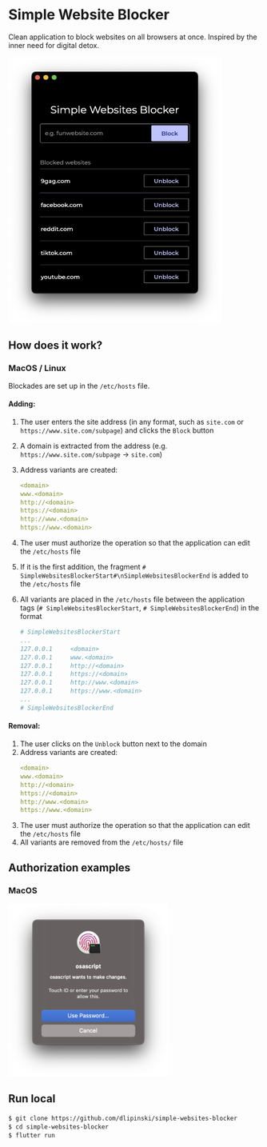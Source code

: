 # Simple Website Blocker
Clean application to block websites on all browsers at once. Inspired by the inner need for digital detox.

<img src="https://github.com/dlipinski/simple-websites-blocker/blob/main/images/app_preview.png" width="426" height="533" alt="APP_PREVIEW">

## How does it work?

### MacOS / Linux

Blockades are set up in the `/etc/hosts` file.

#### Adding:
1. The user enters the site address (in any format, such as `site.com` or `https://www.site.com/subpage`) and clicks the `Block` button
2. A domain is extracted from the address (e.g. `https://www.site.com/subpage` -> `site.com`)
3. Address variants are created:  
    ```yaml
    <domain>
    www.<domain>
    http://<domain>
    https://<domain>
    http://www.<domain>
    https://www.<domain>
    ```
4. The user must authorize the operation so that the application can edit the `/etc/hosts` file
5. If it is the first addition, the fragment `# SimpleWebsitesBlockerStart#\nSimpleWebsitesBlockerEnd` is added to the `/etc/hosts` file
6. All variants are placed in the `/etc/hosts` file between the application tags (`# SimpleWebsitesBlockerStart`, `# SimpleWebsitesBlockerEnd`) in the format

    ```yaml
    # SimpleWebsitesBlockerStart
    ...
    127.0.0.1     <domain>
    127.0.0.1     www.<domain>
    127.0.0.1     http://<domain>
    127.0.0.1     https://<domain>
    127.0.0.1     http://www.<domain>
    127.0.0.1     https://www.<domain>
    ...
    # SimpleWebsitesBlockerEnd
    ```

#### Removal:
1. The user clicks on the `Unblock` button next to the domain
2. Address variants are created:  
    ```yaml
    <domain>
    www.<domain>
    http://<domain>
    https://<domain>
    http://www.<domain>
    https://www.<domain>
    ```
3. The user must authorize the operation so that the application can edit the `/etc/hosts` file
4. All variants are removed from the `/etc/hosts/` file

## Authorization examples

### MacOS
<img src="https://github.com/dlipinski/simple-websites-blocker/blob/main/images/osascript_preview.png" width="320" height="346" alt="APP_PREVIEW">


## Run local
```sh
$ git clone https://github.com/dlipinski/simple-websites-blocker
$ cd simple-websites-blocker
$ flutter run
```